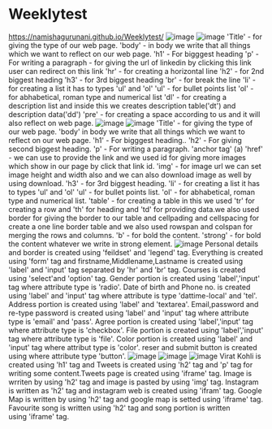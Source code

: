 # Weeklytest
https://namishagurunani.github.io/Weeklytest/
![image](https://github.com/namishagurunani/Resume/assets/126158413/ebeda215-a304-4d01-8605-ab35b6787b45)
![image](https://github.com/namishagurunani/Resume/assets/126158413/fe2f44bc-55b5-4e68-a7be-8c6ea7daaa70)
'Title' - for giving the type of our web page.
'body' - in body we write that all things which we want to reflect on our web page.
'h1' - For bigggest heading
'p'  - For writing a paragraph
<a href="" ></a> - for giving the url of linkedin by clicking this link user can redirect on this link
'hr' - for creating a horizontal line 
'h2' - for 2nd biggest heading
'h3' - for 3rd biggest heading 
'br' - for break the line 
'li' - for creating a list it has to types 'ul' and 'ol'
'ul' - for bullet points list
'ol' - for abhabetical, roman type and numerical list
'dl' - for creating a description list and inside this we creates description table('dt') and description data('dd')
'pre' - for creating a space according to us and it will also reflect on web page.
![image](https://github.com/namishagurunani/day4/assets/126158413/ba568602-d80d-40a8-b018-91567353aebc)
![image](https://github.com/namishagurunani/day4/assets/126158413/5904362b-0c30-4071-9167-d4faa977de60)
'Title' - for giving the type of our web page.
'body' in body we write that all things which we want to reflect on our web page.
'h1' - For bigggest heading..
'h2' - For giving second biggest heading.
'p'  - For writing a paragraph.
'anchor tag' (a) 'href' - we can use to provide the link and we used id for giving more images which show in our page by click that link id.
'img' - for image url we can set image height and width also and we can also download image as well by using download.
'h3' - for 3rd biggest heading.
'li' - for creating a list it has to types 'ul' and 'ol'
'ul' - for bullet points list.
'ol' - for abhabetical, roman type and numerical list.
'table' - for creating a table in this we used 'tr' for creating a row and 'th' for heading and 'td' for providing data.we also used border for giving the border to our table and cellpading and cellspacing for create a one line border table and we also used rowspan and colspan for merging the rows and columns.
'b' - for bold the content.
'strong' - for bold the content whatever we write in strong element.
![image](https://github.com/namishagurunani/weekly/assets/126158413/6be5c5e0-7fa1-4231-939f-6685a4c01d7c)
Personal details and border is created using 'feildset' and 'legend' tag. Everything is created using 'form' tag and firstname,Middlename,Lastname is created using 'label' and 'input' tag separated by 'hr' and 'br' tag.
Courses is created using 'select'and 'option' tag. Gender portion is created using 'label','input' tag where attribute type is 'radio'.
Date of birth and Phone no. is created using 'label' and 'input' tag where attribute is type 'dattime-local' and 'tel'. Address portion is created using 'label' and 'textarea'.
Email,password and re-type password is created using 'label' and 'input' tag where attribute type is 'email' and 'pass'.
Agree portion is created using 'label','input' tag where attribute type is 'checkbox'. File portion is created using 'label','input' tag where attribute type is 'file'. Color portion is created using 'label' and 'input' tag where attribut type is 'color'. reser and submit button is created using where attribute type 'button'.
![image](https://github.com/namishagurunani/Twitter/assets/126158413/7aebbf4b-11d9-4b6f-b84c-7b36072befc8)
![image](https://github.com/namishagurunani/Twitter/assets/126158413/f8aacc7c-7f09-4bf9-9152-7e4032f08ec7)
![image](https://github.com/namishagurunani/Twitter/assets/126158413/cb07736a-75e5-4250-b05b-0e5fbabf55eb)
Virat Kohli is created using 'h1' tag and Tweets is created using 'h2' tag and 'p' tag for writing some content.Tweets page is created using 'iframe' tag.
Image is wrriten by using 'h2' tag and image is pasted by using 'img' tag.
Instagram is written as 'h2' tag and instagram web is created using 'ifram' tag.
Google Map is written by using 'h2' tag and google map is setted using 'iframe' tag. Favourite song is written using 'h2' tag and song portion is written using 'iframe' tag.
